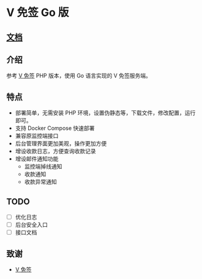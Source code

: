 # V 免签 Go 版

## [文档](https://astwy.github.io/vmq-go/)

## 介绍

参考 [V 免签](https://github.com/szvone/vmqphp) PHP 版本，使用 Go 语言实现的 V 免签服务端。

## 特点

- 部署简单，无需安装 PHP 环境，设置伪静态等，下载文件，修改配置，运行即可。
- 支持 Docker Compose 快速部署
- 兼容原监控端接口
- 后台管理界面更加美观，操作更加方便
- 增设收款日志，方便查询收款记录
- 增设邮件通知功能
  - 监控端掉线通知
  - 收款通知
  - 收款异常通知

## TODO

- [ ] 优化日志
- [ ] 后台安全入口
- [ ] 接口文档

## 致谢

- [V 免签](https://github.com/szone/vmqphp)
